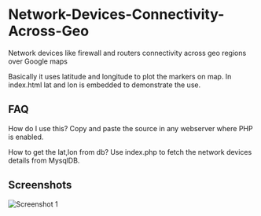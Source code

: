 Network-Devices-Connectivity-Across-Geo
=======================================

Network devices like firewall and routers connectivity across geo regions over Google maps 

Basically it uses latitude and longitude to plot the markers on map.
In index.html lat and lon is embedded to demonstrate the use. 

## FAQ
How do I use this?
Copy and paste the source in any webserver where PHP is enabled.

How to get the lat,lon from db?
Use index.php to fetch the network devices details from MysqlDB.


## Screenshots

![Screenshot 1](https://raw.github.com/asifhj/Network-Devices-Connectivity-Across-Geo/master/Screenshot.png)

